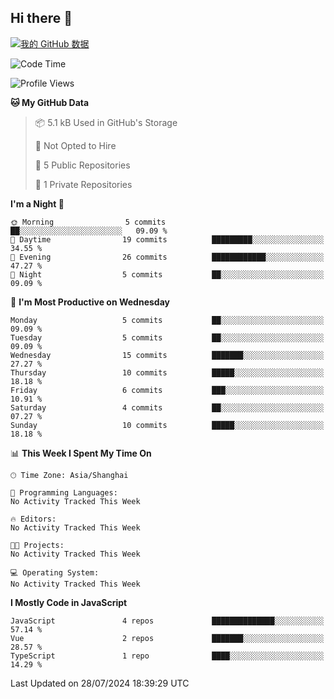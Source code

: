 ## Hi there 👋
[![我的 GitHub 数据](https://github-readme-stats.vercel.app/api?username=pixelpilotUm
)]()
<!--START_SECTION:waka-->
![Code Time](http://img.shields.io/badge/Code%20Time-0%20secs-blue)

![Profile Views](http://img.shields.io/badge/Profile%20Views-1-blue)

**🐱 My GitHub Data** 

> 📦 5.1 kB Used in GitHub's Storage 
 > 
> 🚫 Not Opted to Hire
 > 
> 📜 5 Public Repositories 
 > 
> 🔑 1 Private Repositories 
 > 
**I'm a Night 🦉** 

```text
🌞 Morning                5 commits           ██░░░░░░░░░░░░░░░░░░░░░░░   09.09 % 
🌆 Daytime                19 commits          █████████░░░░░░░░░░░░░░░░   34.55 % 
🌃 Evening                26 commits          ████████████░░░░░░░░░░░░░   47.27 % 
🌙 Night                  5 commits           ██░░░░░░░░░░░░░░░░░░░░░░░   09.09 % 
```
📅 **I'm Most Productive on Wednesday** 

```text
Monday                   5 commits           ██░░░░░░░░░░░░░░░░░░░░░░░   09.09 % 
Tuesday                  5 commits           ██░░░░░░░░░░░░░░░░░░░░░░░   09.09 % 
Wednesday                15 commits          ███████░░░░░░░░░░░░░░░░░░   27.27 % 
Thursday                 10 commits          █████░░░░░░░░░░░░░░░░░░░░   18.18 % 
Friday                   6 commits           ███░░░░░░░░░░░░░░░░░░░░░░   10.91 % 
Saturday                 4 commits           ██░░░░░░░░░░░░░░░░░░░░░░░   07.27 % 
Sunday                   10 commits          █████░░░░░░░░░░░░░░░░░░░░   18.18 % 
```


📊 **This Week I Spent My Time On** 

```text
🕑︎ Time Zone: Asia/Shanghai

💬 Programming Languages: 
No Activity Tracked This Week

🔥 Editors: 
No Activity Tracked This Week

🐱‍💻 Projects: 
No Activity Tracked This Week

💻 Operating System: 
No Activity Tracked This Week
```

**I Mostly Code in JavaScript** 

```text
JavaScript               4 repos             ██████████████░░░░░░░░░░░   57.14 % 
Vue                      2 repos             ███████░░░░░░░░░░░░░░░░░░   28.57 % 
TypeScript               1 repo              ████░░░░░░░░░░░░░░░░░░░░░   14.29 % 
```




 Last Updated on 28/07/2024 18:39:29 UTC
<!--END_SECTION:waka-->
<!--
**ovlineen/ovlineen** is a ✨ _special_ ✨ repository because its `README.md` (this file) appears on your GitHub profile.

Here are some ideas to get you started:

- 🔭 I’m currently working on ...
- 🌱 I’m currently learning ...
- 👯 I’m looking to collaborate on ...
- 🤔 I’m looking for help with ...
- 💬 Ask me about ...
- 📫 How to reach me: ...
- 😄 Pronouns: ...
- ⚡ Fun fact: ...
-->
